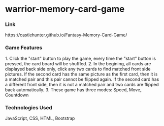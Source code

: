 # warrior-memory-card-game

<h3>Link</h3>
https://castlehunter.github.io/Fantasy-Memory-Card-Game/

  <h3>Game Features</h3>
1. Click the "start" button to play the game, every time the "start" button is pressed, the card board will be shuffled.
2. In the begining, all cards are displayed back side only, click any two cards to find matched front side pictures. If the second card has the same picture as the first card, then it is a matched pair and this pair cannot be flipped again. If the second card has a different front side, then it is not a matched pair and two cards are flipped back automatically.
3. These game has three modes: Speed, Move, Countdown

<h3>Technologies Used</h3>
JavaScript, CSS, HTML, Bootstrap
